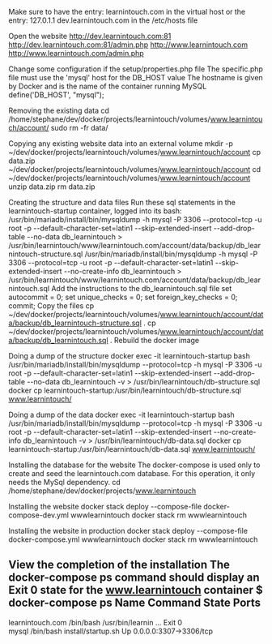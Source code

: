 Make sure to have the entry:
learnintouch.com in the virtual host
or the entry:
127.0.1.1 dev.learnintouch.com in the /etc/hosts file

Open the website
http://dev.learnintouch.com:81
http://dev.learnintouch.com:81/admin.php
http://www.learnintouch.com
http://www.learnintouch.com/admin.php

Change some configuration if the setup/properties.php file
The specific.php file must use the 'mysql' host for the DB_HOST value
The hostname is given by Docker and is the name of the container running MySQL
define('DB_HOST', "mysql");

Removing the existing data
cd /home/stephane/dev/docker/projects/learnintouch/volumes/www.learnintouch/account/
sudo rm -fr data/

Copying any existing website data into an external volume
mkdir -p ~/dev/docker/projects/learnintouch/volumes/www.learnintouch/account
cp data.zip ~/dev/docker/projects/learnintouch/volumes/www.learnintouch/account
cd ~/dev/docker/projects/learnintouch/volumes/www.learnintouch/account
unzip data.zip
rm data.zip

Creating the structure and data files
Run these sql statements in the learnintouch-startup container, logged into its bash:
/usr/bin/mariadb/install/bin/mysqldump -h mysql -P 3306 --protocol=tcp -u root -p --default-character-set=latin1 --skip-extended-insert --add-drop-table --no-data db_learnintouch > /usr/bin/learnintouch/www/learnintouch.com/account/data/backup/db_learnintouch-structure.sql
/usr/bin/mariadb/install/bin/mysqldump -h mysql -P 3306 --protocol=tcp -u root -p --default-character-set=latin1 --skip-extended-insert --no-create-info db_learnintouch > /usr/bin/learnintouch/www/learnintouch.com/account/data/backup/db_learnintouch.sql
Add the instructions to the db_learnintouch.sql file
set autocommit = 0;
set unique_checks = 0;
set foreign_key_checks = 0;
commit;
Copy the files
cp ~/dev/docker/projects/learnintouch/volumes/www.learnintouch/account/data/backup/db_learnintouch-structure.sql .
cp ~/dev/docker/projects/learnintouch/volumes/www.learnintouch/account/data/backup/db_learnintouch.sql .
Rebuild the docker image

Doing a dump of the structure
docker exec -it learnintouch-startup bash
/usr/bin/mariadb/install/bin/mysqldump --protocol=tcp -h mysql -P 3306 -u root -p --default-character-set=latin1 --skip-extended-insert --add-drop-table --no-data db_learnintouch -v > /usr/bin/learnintouch/db-structure.sql
docker cp learnintouch-startup:/usr/bin/learnintouch/db-structure.sql www.learnintouch/

Doing a dump of the data
docker exec -it learnintouch-startup bash
/usr/bin/mariadb/install/bin/mysqldump --protocol=tcp -h mysql -P 3306 -u root -p --default-character-set=latin1 --skip-extended-insert --no-create-info db_learnintouch -v > /usr/bin/learnintouch/db-data.sql
docker cp learnintouch-startup:/usr/bin/learnintouch/db-data.sql www.learnintouch/

Installing the database for the website
The docker-compose is used only to create and seed the learnintouch.com database. For this operation, it only needs the MySql dependency.
cd /home/stephane/dev/docker/projects/www.learnintouch

Installing the website
docker stack deploy --compose-file docker-compose-dev.yml wwwlearnintouch
docker stack rm wwwlearnintouch

Installing the website in production
docker stack deploy --compose-file docker-compose.yml wwwlearnintouch
docker stack rm wwwlearnintouch

View the completion of the installation
The docker-compose ps command should display an Exit 0 state for the www.learnintouch container
$ docker-compose ps
      Name                    Command               State            Ports         
-----------------------------------------------------------------------------------
learnintouch.com   /bin/bash /usr/bin/learnin ...   Exit 0                         
mysql              /bin/bash install/startup.sh     Up       0.0.0.0:3307->3306/tcp

